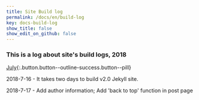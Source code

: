 ```yaml
---
title: Site Build log
permalink: /docs/en/build-log
key: docs-build-log
show_title: false
show_edit_on_github: false
---
```


### This is a log about site's build logs, 2018

[July](#){:.button.button--outline-success.button--pill}


2018-7-16 - It takes two days to build v2.0 Jekyll site.

2018-7-17 - Add author information; Add 'back to top' function in post page

<!--more-->
